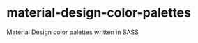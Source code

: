 material-design-color-palettes
==============================

Material Design color palettes written in SASS

